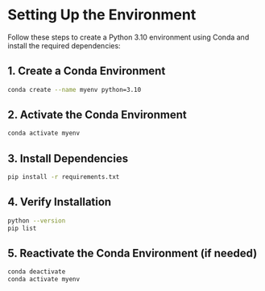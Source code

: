 # Setting Up the Environment

Follow these steps to create a Python 3.10 environment using Conda and install the required dependencies:

## 1. Create a Conda Environment

```bash
conda create --name myenv python=3.10
```

## 2. Activate the Conda Environment

```bash
conda activate myenv
```

## 3. Install Dependencies

```bash
pip install -r requirements.txt
```

## 4. Verify Installation

```bash
python --version
pip list
```

## 5. Reactivate the Conda Environment (if needed)

```bash
conda deactivate
conda activate myenv
```
